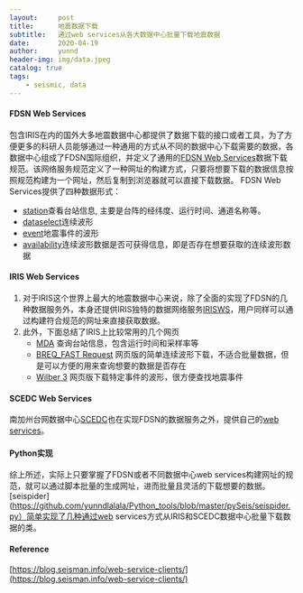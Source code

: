 ```yaml
---
layout:     post
title:      地震数据下载
subtitle:   通过web services从各大数据中心批量下载地震数据
date:       2020-04-19
author:     yunnd
header-img: img/data.jpeg
catalog: true
tags:
    - seismic, data
---
```

#### FDSN Web Services
包含IRIS在内的国外大多地震数据中心都提供了数据下载的接口或者工具，为了方便更多的科研人员能够通过一种通用的方式从不同的数据中心下载需要的数据，各数据中心组成了FDSN国际组织，并定义了通用的[FDSN Web Services](http://www.fdsn.org/webservices/)数据下载规范。该网络服务规范定义了一种网址的构建方式，只要将想要下载的数据信息按照规范构建为一个网址，然后复制到浏览器就可以直接下载数据。
FDSN Web Services提供了四种数据形式：  
* [station](http://www.fdsn.org/webservices/fdsnws-station-1.1.pdf)查看台站信息, 主要是台阵的经纬度、运行时间、通道名称等。
* [dataselect](http://www.fdsn.org/webservices/fdsnws-dataselect-1.1.pdf)连续波形
* [event](http://www.fdsn.org/webservices/fdsnws-event-1.2.pdf)地震事件的波形
* [availability](http://www.fdsn.org/webservices/fdsnws-availability-1.0.pdf)连续波形数据是否可获得信息，即是否存在想要获取的连续波形数据  

#### IRIS Web Services
1. 对于IRIS这个世界上最大的地震数据中心来说，除了全面的实现了FDSN的几种数据服务外，本身还提供IRIS独特的数据网络服务[IRISWS](https://service.iris.edu/)，用户同样可以通过构建符合规范的网址来直接获取数据。
2. 此外，下面总结了IRIS上比较常用的几个网页
    * [MDA](http://ds.iris.edu/mda/) 查询台站信息，包含运行时间和采样率等
    * [BREQ_FAST Request](http://ds.iris.edu/ds/nodes/dmc/forms/breqfast-request/) 网页版的简单连续波形下载，不适合批量数据，但是可以方便的用来查询想要的数据是否存在
    * [Wilber 3](http://ds.iris.edu/wilber3/find_event) 网页版下载特定事件的波形，很方便查找地震事件

#### SCEDC Web Services
南加州台网数据中心[SCEDC](https://scedc.caltech.edu/)也在实现FDSN的数据服务之外，提供自己的[web services](https://service.scedc.caltech.edu/)。
  
#### Python实现
综上所述，实际上只要掌握了FDSN或者不同数据中心web services构建网址的规范，就可以通过脚本批量的生成网址，进而批量且灵活的下载想要的数据。[seispider](https://github.com/yunndlalala/Python_tools/blob/master/pySeis/seispider.py）简单实现了几种通过web services方式从IRIS和SCEDC数据中心批量下载数据的类。

#### Reference  
[https://blog.seisman.info/web-service-clients/](https://blog.seisman.info/web-service-clients/)

